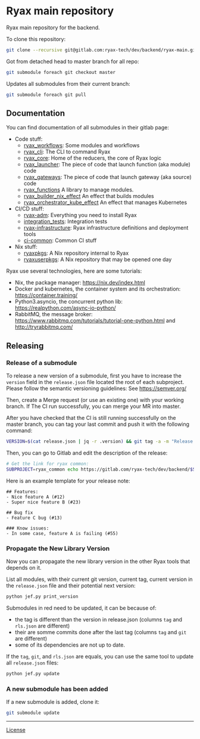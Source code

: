 # Ryax main repository

Ryax main repository for the backend.

To clone this repository:
```sh
git clone --recursive git@gitlab.com:ryax-tech/dev/backend/ryax-main.git
```

Got from detached head to master branch for all repo:
```sh
git submodule foreach git checkout master
```

Updates all submodules from their current branch:
```sh
git submodule foreach git pull
```

## Documentation

You can find documentation of all submodules in their gitlab page:
- Code stuff:
    - [ryax_workflows](https://ryax-tech.gitlab.io/dev/backend/ryax_workflows/):
        Some modules and workflows
    - [ryax_cli](https://ryax-tech.gitlab.io/dev/backend/ryax_cli/):
        The CLI to command Ryax
    - [ryax_core](https://ryax-tech.gitlab.io/dev/backend/ryax_core/):
        Home of the reducers, the core of Ryax logic
    - [ryax_launcher](https://ryax-tech.gitlab.io/dev/backend/ryax_launcher/):
        The piece of code that launch function (aka module) code
    - [ryax_gateways](https://ryax-tech.gitlab.io/dev/backend/ryax_gateways/):
        The piece of code that launch gateway (aka source) code
    - [ryax_functions](https://ryax-tech.gitlab.io/dev/backend/ryax_functions/)
        A library to manage modules.
    - [ryax_builder_nix_effect](https://ryax-tech.gitlab.io/dev/backend/ryax_builder_nix_effect/)
        An effect that builds modules
    - [ryax_orchestrator_kube_effect](https://ryax-tech.gitlab.io/dev/backend/ryax_orchestrator_kube_effect/)
        An effect that manages Kubernetes
- CI/CD stuff:
    - [ryax-adm](https://ryax-tech.gitlab.io/dev/backend/ryax-adm/):
        Everything you need to install Ryax
    - [integration_tests](https://ryax-tech.gitlab.io/dev/backend/integration_tests/):
        Integration tests
    - [ryax-infrastructure](https://ryax-tech.gitlab.io/dev/backend/ryax-infrastructure/):
        Ryax infrastructure definitions and deployment tools
    - [ci-common](https://ryax-tech.gitlab.io/dev/backend/ci-common/):
        Common CI stuff
- Nix stuff:
    - [ryaxpkgs](https://ryax-tech.gitlab.io/dev/backend/ryaxpkgs/):
        A Nix repository internal to Ryax
    - [ryaxuserpkgs](https://ryax-tech.gitlab.io/dev/backend/ryaxuserpkgs/):
        A Nix repository that may be opened one day


Ryax use several technologies, here are some tutorials:
- Nix, the package manager: https://nix.dev/index.html
- Docker and kubernetes, the container system and its orchestration: https://container.training/
- Python3.asyncio, the concurrent python lib: https://realpython.com/async-io-python/
- RabbitMQ, the message broker: https://www.rabbitmq.com/tutorials/tutorial-one-python.html and http://tryrabbitmq.com/


## Releasing

### Release of a submodule

To release a new version of a submodule, first you have to increase the `version` field in the
`release.json` file located the root of each subproject. Please follow the
semantic versioning guidelines: See https://semver.org/

Then, create a Merge request (or use an existing one) with your working branch.
If The CI run successfully, you can merge your MR into master.

After you have checked that the CI is still running successfully on the master
branch, you can tag your last commit and push it with the following command:

```sh
VERSION=$(cat release.json | jq -r .version) && git tag -a -m "Release $VERSION" "$VERSION" && git push origin $VERSION
```

Then, you can go to Gitlab and edit the description of the release:
```sh
# Get the link for ryax common:
SUBPROJECT=ryax_common echo https://gitlab.com/ryax-tech/dev/backend/$SUBPROJECT/-/tags/$VERSION/release/edit
```

Here is an example template for your release note:
```
## Features:
- Nice feature A (#12)
- Super nice feature B (#23)

## Bug fix
- Feature C bug (#13)

### Know issues:
- In some case, feature A is failing (#55)
```

### Propagate the New Library Version

Now you can propagate the new library version in the other Ryax tools that
depends on it.

List all modules, with their current git version, current tag, current version in the `release.json` file and their potential next version:
```sh
python jef.py print_version
```

Submodules in red need to be updated, it can be because of:
- the tag is different than the version in release.json (columns `tag` and `rls.json` are different)
- their are somme commits done after the last tag (columns `tag` and `git` are different)
- some of its dependencies are not up to date.

If the `tag`, `git`, and `rls.json` are equals, you can use the same tool to update all `release.json` files:
```sh
python jef.py update
```

### A new submodule has been added

If a new submodule is added, clone it:
```sh
git submodule update
```


---

[License](LICENSE.md)


